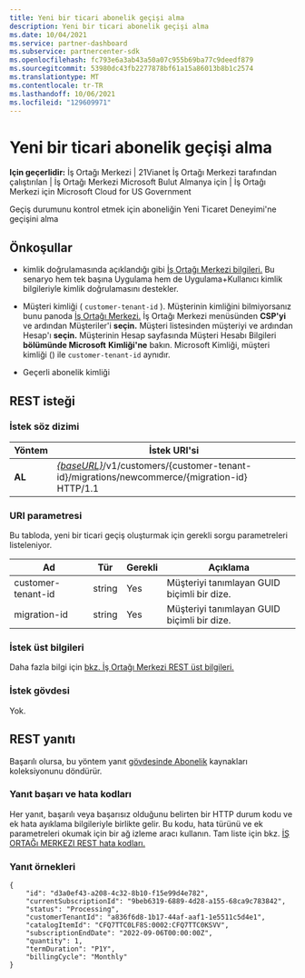 ```yaml
---
title: Yeni bir ticari abonelik geçişi alma
description: Yeni bir ticari abonelik geçişi alma
ms.date: 10/04/2021
ms.service: partner-dashboard
ms.subservice: partnercenter-sdk
ms.openlocfilehash: fc793e6a3ab43a50a07c955b69ba77c9deedf879
ms.sourcegitcommit: 53980dc43fb2277878bf61a15a86013b8b1c2574
ms.translationtype: MT
ms.contentlocale: tr-TR
ms.lasthandoff: 10/06/2021
ms.locfileid: "129609971"
---
```

#  <a name="get-a-new-commerce-subscription-migration"></a>Yeni bir ticari abonelik geçişi alma

**Için geçerlidir:** İş Ortağı Merkezi | 21Vianet İş Ortağı Merkezi tarafından çalıştırılan | İş Ortağı Merkezi Microsoft Bulut Almanya için | İş Ortağı Merkezi için Microsoft Cloud for US Government

Geçiş durumunu kontrol etmek için aboneliğin Yeni Ticaret Deneyimi'ne geçişini alma

## <a name="prerequisites"></a>Önkoşullar

- kimlik doğrulamasında açıklandığı gibi [İş Ortağı Merkezi bilgileri.](partner-center-authentication.md) Bu senaryo hem tek başına Uygulama hem de Uygulama+Kullanıcı kimlik bilgileriyle kimlik doğrulamasını destekler.

- Müşteri kimliği ( `customer-tenant-id` ). Müşterinin kimliğini bilmiyorsanız bunu panoda [İş Ortağı Merkezi.](https://partner.microsoft.com/dashboard) İş Ortağı Merkezi menüsünden **CSP'yi** ve ardından Müşteriler'i **seçin.** Müşteri listesinden müşteriyi ve ardından Hesap'ı **seçin.** Müşterinin Hesap sayfasında Müşteri Hesabı Bilgileri **bölümünde Microsoft** **Kimliği'ne** bakın. Microsoft Kimliği, müşteri kimliği () ile `customer-tenant-id` aynıdır.

- Geçerli abonelik kimliği

## <a name="rest-request"></a>REST isteği

### <a name="request-syntax"></a>İstek söz dizimi

| Yöntem  | İstek URI'si                                                                                                                           |
|---------|---------------------------------------------------------------------------------------------------------------------------------------|
| **AL** | [*{baseURL}*](partner-center-rest-urls.md)/v1/customers/{customer-tenant-id}/migrations/newcommerce/{migration-id} HTTP/1.1           |

### <a name="uri-parameter"></a>URI parametresi

Bu tabloda, yeni bir ticari geçiş oluşturmak için gerekli sorgu parametreleri listeleniyor.

| Ad               | Tür   | Gerekli | Açıklama                                           |
|--------------------|--------|----------|-------------------------------------------------------|
| customer-tenant-id | string | Yes      | Müşteriyi tanımlayan GUID biçimli bir dize. |
| migration-id       | string | Yes      | Müşteriyi tanımlayan GUID biçimli bir dize. |

### <a name="request-headers"></a>İstek üst bilgileri

Daha fazla bilgi için [bkz. İş Ortağı Merkezi REST üst bilgileri.](headers.md)

### <a name="request-body"></a>İstek gövdesi

Yok.

## <a name="rest-response"></a>REST yanıtı

Başarılı olursa, bu yöntem yanıt [gövdesinde Abonelik](subscription-resources.md) kaynakları koleksiyonunu döndürür.

### <a name="response-success-and-error-codes"></a>Yanıt başarı ve hata kodları

Her yanıt, başarılı veya başarısız olduğunu belirten bir HTTP durum kodu ve ek hata ayıklama bilgileriyle birlikte gelir. Bu kodu, hata türünü ve ek parametreleri okumak için bir ağ izleme aracı kullanın. Tam liste için bkz. [İŞ ORTAĞı MERKEZI REST hata kodları.](error-codes.md)

### <a name="response-examples"></a>Yanıt örnekleri

```http
{
    "id": "d3a0ef43-a208-4c32-8b10-f15e99d4e782",
    "currentSubscriptionId": "9beb6319-6889-4d28-a155-68ca9c783842",
    "status": "Processing",
    "customerTenantId": "a836f6d8-1b17-44af-aaf1-1e5511c5d4e1",
    "catalogItemId": "CFQ7TTC0LF8S:0002:CFQ7TTC0KSVV",
    "subscriptionEndDate": "2022-09-06T00:00:00Z",
    "quantity": 1,
    "termDuration": "P1Y",
    "billingCycle": "Monthly"
}
```
